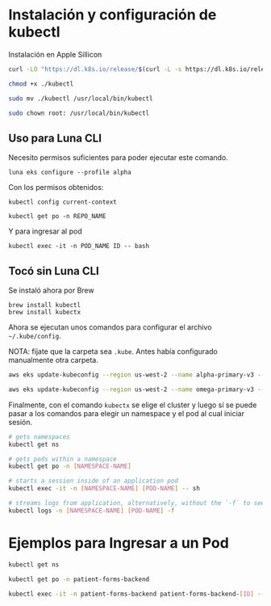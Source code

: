 # Instalación y configuración de kubectl

Instalación en Apple Sillicon

```bash
curl -LO "https://dl.k8s.io/release/$(curl -L -s https://dl.k8s.io/release/stable.txt)/bin/darwin/arm64/kubectl"

chmod +x ./kubectl

sudo mv ./kubectl /usr/local/bin/kubectl

sudo chown root: /usr/local/bin/kubectl
```

## Uso para Luna CLI

Necesito permisos suficientes para poder ejecutar este comando.

```
luna eks configure --profile alpha
```

Con los permisos obtenidos:

```
kubectl config current-context

kubectl get po -n REPO_NAME
```

Y para ingresar al pod

```
kubectl exec -it -n POD_NAME ID -- bash
```

## Tocó sin Luna CLI

Se instaló ahora por Brew

```
brew install kubectl
brew install kubectx
```

Ahora se ejecutan unos comandos para configurar el archivo `~/.kube/config`.

NOTA: fíjate que la carpeta sea `.kube`. Antes había configurado manualmente otra carpeta.

```bash
aws eks update-kubeconfig --region us-west-2 --name alpha-primary-v3 --profile alpha

aws eks update-kubeconfig --region us-west-2 --name omega-primary-v3 --profile omega
```

Finalmente, con el comando `kubectx` se elige el cluster y luego sí se puede pasar a los comandos para elegir un namespace y el pod al cual iniciar sesión.

```bash
# gets namespaces
kubectl get ns

# gets pods within a namespace
kubectl get po -n [NAMESPACE-NAME]

# starts a session inside of an application pod
kubectl exec -it -n [NAMESPACE-NAME] [POD-NAME] -- sh

# streams logs from application, alternatively, without the `-f` to see logs up until that point
kubectl logs -n [NAMESPACE-NAME] [POD-NAME] -f
```

# Ejemplos para Ingresar a un Pod

```bash
kubectl get ns

kubectl get po -n patient-forms-backend

kubectl exec -it -n patient-forms-backend patient-forms-backend-[ID] -- sh
```